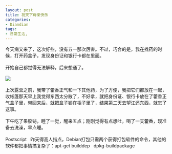 ```yaml
---
layout: post
title: 祝天下母亲快乐
categories:
- Diandian
tags:
- 日常生活, 
---
```

今天病又来了，这次好些，没有五一那次厉害。不过，巧合的是，我在找药的时候，打开药盒子，发现身份证和银行卡都在里面。
<br />
<br />开始自己都觉得无法解释，后来想通了。
<br />
<br />
<img src="http://m3.img.srcdd.com/farm5/170/B34E0561354A37B4F511BB1C241395AA_326_127.GIF" />
<br />
<br />上次露营之前，我带了藿香正气和一下其他药，为了方便，我把它们都放在一起，收帐篷那天早上我觉得东西太分散了，不好拿，就把身份证、银行卡放在了藿香正气盒子里，带回来后，就把盒子锁在柜子里了，结果第二天去望江还东西，就忘了这事。
<br />
<br />下午吃了果胶铋，睡了一觉，醒来五点；刚刚觉得有点想吐，喝了一支藿香，现准备去洗澡，早点睡。
<br />
<br />Postscript&nbsp;&nbsp; 昨天得高人指点，Debian打包只需两个获得打包软件的命令，其他的软件都把事情搞复杂了：apt-get builddep&nbsp;&nbsp; dpkg-buildpackage